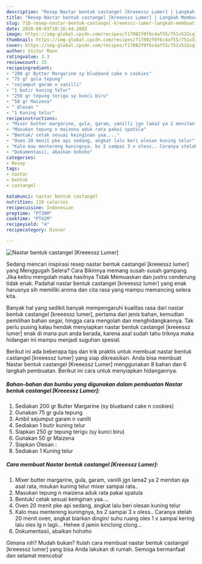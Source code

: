 ```yaml
---
description: "Resep Nastar bentuk castangel [Kreeessz Lumer] | Langkah Membuat Nastar bentuk castangel [Kreeessz Lumer] Yang Sempurna"
title: "Resep Nastar bentuk castangel [Kreeessz Lumer] | Langkah Membuat Nastar bentuk castangel [Kreeessz Lumer] Yang Sempurna"
slug: 710-resep-nastar-bentuk-castangel-kreeessz-lumer-langkah-membuat-nastar-bentuk-castangel-kreeessz-lumer-yang-sempurna
date: 2020-08-03T10:16:44.288Z
image: https://img-global.cpcdn.com/recipes/f17082f0f6c4af55/751x532cq70/nastar-bentuk-castangel-kreeessz-lumer-foto-resep-utama.jpg
thumbnail: https://img-global.cpcdn.com/recipes/f17082f0f6c4af55/751x532cq70/nastar-bentuk-castangel-kreeessz-lumer-foto-resep-utama.jpg
cover: https://img-global.cpcdn.com/recipes/f17082f0f6c4af55/751x532cq70/nastar-bentuk-castangel-kreeessz-lumer-foto-resep-utama.jpg
author: Victor Mann
ratingvalue: 3.3
reviewcount: 15
recipeingredient:
- "200 gr Butter Margarine sy blueband cake n cookies"
- "75 gr gula tepung"
- "sejumput garam n vanilli"
- "1 butir kuning telur"
- "250 gr tepung terigu sy kunci biru"
- "50 gr Maizena"
- " Olesan "
- "1 Kuning telur"
recipeinstructions:
- "Mixer butter margarine, gula, garam, vanilli jgn lama2 ya 2 menitan aja asal rata, msukan kuning telur mixer sampai rata.."
- "Masukan tepung n maizena aduk rata pakai spatula"
- "Bentuk/ cetak sesuai keinginan yaa...."
- "Oven 20 menit pke api sedang, angkat lalu beri olesan kuning telur"
- "Kalo mau mentereng kuningnya, bs 2 sampai 3 x oless.. Caranya stelah 20 menit oven, angkat biarkan dingin/ suhu ruang oles 1 x sampai kering lalu oles lg n lagii... Hehee d jamin kinclong clong..."
- "Dokumentasii, abaikan hohoho"
categories:
- Resep
tags:
- nastar
- bentuk
- castangel

katakunci: nastar bentuk castangel 
nutrition: 110 calories
recipecuisine: Indonesian
preptime: "PT30M"
cooktime: "PT42M"
recipeyield: "4"
recipecategory: Dinner

---
```



![Nastar bentuk castangel [Kreeessz Lumer]](https://img-global.cpcdn.com/recipes/f17082f0f6c4af55/751x532cq70/nastar-bentuk-castangel-kreeessz-lumer-foto-resep-utama.jpg)

Sedang mencari inspirasi resep nastar bentuk castangel [kreeessz lumer] yang Menggugah Selera? Cara Bikinnya memang susah-susah gampang. Jika keliru mengolah maka hasilnya Tidak Memuaskan dan justru cenderung tidak enak. Padahal nastar bentuk castangel [kreeessz lumer] yang enak harusnya sih memiliki aroma dan cita rasa yang mampu memancing selera kita.

Banyak hal yang sedikit banyak mempengaruhi kualitas rasa dari nastar bentuk castangel [kreeessz lumer], pertama dari jenis bahan, kemudian pemilihan bahan segar, hingga cara mengolah dan menghidangkannya. Tak perlu pusing kalau hendak menyiapkan nastar bentuk castangel [kreeessz lumer] enak di mana pun anda berada, karena asal sudah tahu triknya maka hidangan ini mampu menjadi suguhan spesial.




Berikut ini ada beberapa tips dan trik praktis untuk membuat nastar bentuk castangel [kreeessz lumer] yang siap dikreasikan. Anda bisa membuat Nastar bentuk castangel [Kreeessz Lumer] menggunakan 8 bahan dan 6 langkah pembuatan. Berikut ini cara untuk menyiapkan hidangannya.

<!--inarticleads1-->

##### Bahan-bahan dan bumbu yang digunakan dalam pembuatan Nastar bentuk castangel [Kreeessz Lumer]:

1. Sediakan 200 gr Butter Margarine (sy blueband cake n cookies)
1. Gunakan 75 gr gula tepung
1. Ambil sejumput garam n vanilli
1. Sediakan 1 butir kuning telur
1. Siapkan 250 gr tepung terigu (sy kunci biru)
1. Gunakan 50 gr Maizena
1. Siapkan  Olesan :
1. Sediakan 1 Kuning telur




<!--inarticleads2-->

##### Cara membuat Nastar bentuk castangel [Kreeessz Lumer]:

1. Mixer butter margarine, gula, garam, vanilli jgn lama2 ya 2 menitan aja asal rata, msukan kuning telur mixer sampai rata..
1. Masukan tepung n maizena aduk rata pakai spatula
1. Bentuk/ cetak sesuai keinginan yaa....
1. Oven 20 menit pke api sedang, angkat lalu beri olesan kuning telur
1. Kalo mau mentereng kuningnya, bs 2 sampai 3 x oless.. Caranya stelah 20 menit oven, angkat biarkan dingin/ suhu ruang oles 1 x sampai kering lalu oles lg n lagii... Hehee d jamin kinclong clong...
1. Dokumentasii, abaikan hohoho




Gimana nih? Mudah bukan? Itulah cara membuat nastar bentuk castangel [kreeessz lumer] yang bisa Anda lakukan di rumah. Semoga bermanfaat dan selamat mencoba!
